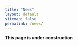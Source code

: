 ```yaml
---
title: "News"
layout: default
sitemap: false
permalink: /news/
---
```



**This page is under construction**

